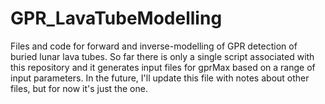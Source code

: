 # GPR_LavaTubeModelling
Files and code for forward and inverse-modelling of GPR detection of buried lunar lava tubes.
So far there is only a single script associated with this repository and it generates input files for gprMax based on a range of input parameters. In the future, I'll update this file with notes about other files, but for now it's just the one.
